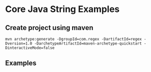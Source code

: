 # Core Java String Examples

## Create project using maven
```
mvn archetype:generate -DgroupId=com.regex -DartifactId=regex -Dversion=1.0 -DarchetypeArtifactId=maven-archetype-quickstart -DinteractiveMode=false
```

## Examples
